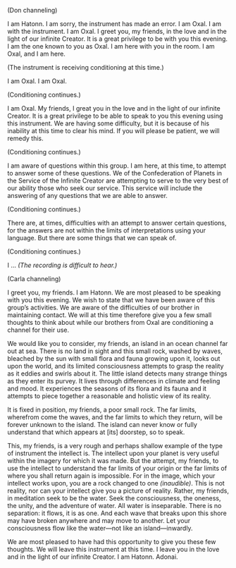 <p class="channel-type">(Don channeling)</p>
<p>I am Hatonn. I am sorry, the instrument has made an error. I am Oxal. I am with the instrument. I am Oxal. I greet you, my friends, in the love and in the light of our infinite Creator. It is a great privilege to be with you this evening. I am the one known to you as Oxal. I am here with you in the room. I am Oxal, and I am here.</p>
<p class="comment">(The instrument is receiving conditioning at this time.)</p>
<p>I am Oxal. I am Oxal.</p>
<p class="comment">(Conditioning continues.)</p>
<p>I am Oxal. My friends, I great you in the love and in the light of our infinite Creator. It is a great privilege to be able to speak to you this evening using this instrument. We are having some difficulty, but it is because of his inability at this time to clear his mind. If you will please be patient, we will remedy this.</p>
<p class="comment">(Conditioning continues.)</p>
<p>I am aware of questions within this group. I am here, at this time, to attempt to answer some of these questions. We of the Confederation of Planets in the Service of the Infinite Creator are attempting to serve to the very best of our ability those who seek our service. This service will include the answering of any questions that we are able to answer.</p>
<p class="comment">(Conditioning continues.)</p>
<p>There are, at times, difficulties with an attempt to answer certain questions, for the answers are not within the limits of interpretations using your language. But there are some things that we can speak of.</p>
<p class="comment">(Conditioning continues.)</p>
<p>I … <em>(The recording is difficult to hear.)</em></p>
<p class="channel-type">(Carla channeling)</p>
<p>I greet you, my friends. I am Hatonn. We are most pleased to be speaking with you this evening. We wish to state that we have been aware of this group’s activities. We are aware of the difficulties of our brother in maintaining contact. We will at this time therefore give you a few small thoughts to think about while our brothers from Oxal are conditioning a channel for their use.</p>
<p>We would like you to consider, my friends, an island in an ocean channel far out at sea. There is no land in sight and this small rock, washed by waves, bleached by the sun with small flora and fauna growing upon it, looks out upon the world, and its limited consciousness attempts to grasp the reality as it eddies and swirls about it. The little island detects many strange things as they enter its purvey. It lives through differences in climate and feeling and mood. It experiences the seasons of its flora and its fauna and it attempts to piece together a reasonable and holistic view of its reality.</p>
<p>It is fixed in position, my friends, a poor small rock. The far limits, wherefrom come the waves, and the far limits to which they return, will be forever unknown to the island. The island can never know or fully understand that which appears at [its] doorstep, so to speak.</p>
<p>This, my friends, is a very rough and perhaps shallow example of the type of instrument the intellect is. The intellect upon your planet is very useful within the imagery for which it was made. But the attempt, my friends, to use the intellect to understand the far limits of your origin or the far limits of where you shall return again is impossible. For in the image, which your intellect works upon, you are a rock changed to one <em>(inaudible)</em>. This is not reality, nor can your intellect give you a picture of reality. Rather, my friends, in meditation seek to be the water. Seek the consciousness, the oneness, the unity, and the adventure of water. All water is inseparable. There is no separation: it flows, it is as one. And each wave that breaks upon this shore may have broken anywhere and may move to another. Let your consciousness flow like the water—not like an island—inwardly.</p>
<p>We are most pleased to have had this opportunity to give you these few thoughts. We will leave this instrument at this time. I leave you in the love and in the light of our infinite Creator. I am Hatonn. Adonai.</p>